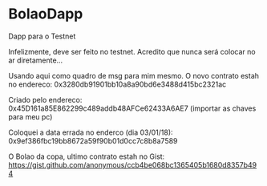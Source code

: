 # BolaoDapp
Dapp para o Testnet

Infelizmente, deve ser feito no testnet. Acredito que nunca será colocar no ar diretamente...

Usando aqui como quadro de msg para mim mesmo. O novo contrato estah no endereco:
0x3280db91901bb10a8a90bd6e3488d415bc2321ac

Criado pelo endereco: 0x45D161a85E862299c489addb48AFCe62433A6AE7
(importar as chaves para meu pc)


Coloquei a data errada no enderco (dia 03/01/18): 0x9ef386fbc19bb8672a59f90b01d0cc7c8b8a7589


O Bolao da copa, ultimo contrato estah no Gist: https://gist.github.com/anonymous/ccb4be068bc1365405b1680d8357b494
